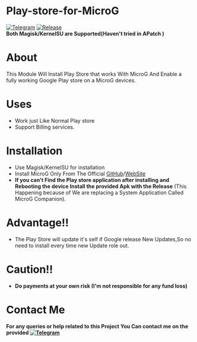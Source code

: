 # Play-store-for-MicroG
[![Telegram](https://img.shields.io/badge/Telegram-Group-blue.svg?logo=telegram)](https://t.me/microgply)  [![Release](https://img.shields.io/badge/Release-V0.1-green.svg?logo=github)](https://github.com/10tor/Play-store-for-MicroG/releases)  
**Both Magisk/KernelSU are Supported(Haven't tried in APatch )**
# About
This Module Will Install Play Store that works With MicroG And Enable a fully working Google Play store on a MicroG devices.
# Uses
- Work just Like Normal Play store
- Support Billing services.
# Installation
- Use Magisk/KernelSU for installation
- Install MicroG Only From The Official [GitHub](https://github.com/microg/GmsCore/releases)/[WebSite](https://microg.org/download.html)
- **If you can't Find the Play store application after installing and Rebooting the device Install the provided Apk with the Release** (This Happening because of We are replacing a System Application Called MicroG Companion).  
# Advantage!!
- The Play Store will update it's self if Google release New Updates,So no need to install every time new Update role out.
# Caution‼️ 
- **Do payments at your own risk (I'm not responsible for any fund loss)**
# Contact Me
**For any queries or help related to this Project You Can contact me on the provided [![Telegram](https://img.shields.io/badge/Telegram-Channel-blue)](https://t.me/microgply)**     